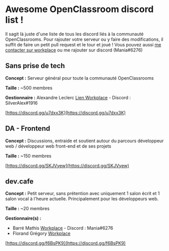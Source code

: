 # Awesome OpenClassroom discord list !

Il sagit là juste d'une liste de tous les discord liés à la communauté OpenClassrooms.
Pour rajouter votre serveur ou y faire des modifications, il suffit de faire un petit pull request et le tour et joué !
Vous pouvez aussi [me contacter sur workplace](https://openclassrooms.workplace.com/profile.php?id=100054767869328) ou me rajouter sur discord (Mania#6276)

## Sans prise de tech

**Concept :** Serveur général pour toute la communauté OpenClassrooms

**Taille :** ~500 membres

**Gestionnaire :** Alexandre Leclerc [Lien Workplace](https://openclassrooms.workplace.com/profile.php?id=100043455493717) - Discord : SilverAlex#1916

[https://discord.gg/u7dxx3K](https://discord.gg/u7dxx3K)

## DA - Frontend

**Concept :** Discussions, entraide et soutient autour du parcours développeur web / développeur web front-end et de ses projets

**Taille :** ~150 membres

[https://discord.gg/SKJVyew](https://discord.gg/SKJVyew)

## dev.cafe

**Concept :** Petit serveur, sans prétention avec uniquement 1 salon écrit et 1 salon vocal à l'heure actuelle. Principalement pour les développeurs web.

**Taille :** ~20 membres

**Gestionnaire(s) :**
- Barré Mathis [Workplace](https://openclassrooms.workplace.com/profile.php?id=100054767869328) - Discord : Mania#6276
- Florand Grégory [Workplace](https://openclassrooms.workplace.com/chat/t/100055833791145)

[https://discord.gg/f6BsPK9](https://discord.gg/f6BsPK9)
